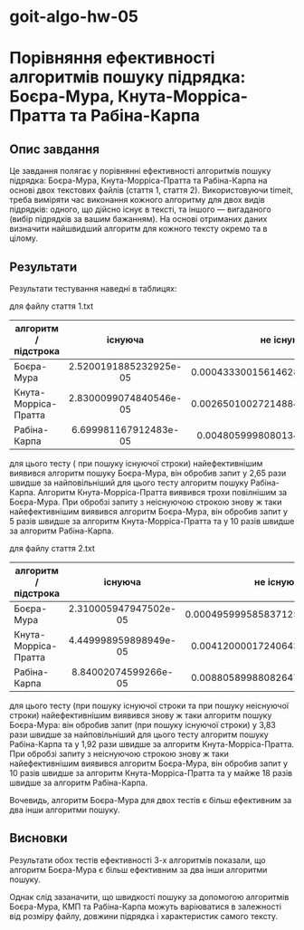 # goit-algo-hw-05

# Порівняння ефективності алгоритмів пошуку підрядка: Боєра-Мура, Кнута-Морріса-Пратта та Рабіна-Карпа

## Опис завдання

Це завдання полягає у порівнянні ефективності алгоритмів пошуку підрядка: Боєра-Мура, Кнута-Морріса-Пратта та Рабіна-Карпа на основі двох текстових файлів (стаття 1, стаття 2). Використовуючи timeit, треба виміряти час виконання кожного алгоритму для двох видів підрядків: одного, що дійсно існує в тексті, та іншого — вигаданого (вибір підрядків за вашим бажанням). На основі отриманих даних визначити найшвидший алгоритм для кожного тексту окремо та в цілому. 

## Результати

Результати тестування наведні в таблицях:

для файлу стаття 1.txt

| алгоритм / підстрока | існуюча | не існуюча | 
| --------------    |:-----:| -----:|
| Боєра-Мура        |2.5200191885232925e-05|0.0004333001561462879|
| Кнута-Морріса-Пратта    |2.8300099074840546e-05|0.0026501002721488476|
| Рабіна-Карпа           |6.699981167912483e-05|0.004805999808013439|

для цього тесту ( при пошуку існуючої строки) найефективнішим виявився алгоритм пошуку Боєра-Мура, він обробив запит у 2,65 рази швидше за найповільніший для цього тесту алгоритм пошуку Рабіна-Карпа. Алгоритм Кнута-Морріса-Пратта виявився трохи повілнішим за Боєра-Мура. При обробзі запиту з неіснуючою строкою знову ж таки найефективнішим виявився алгоритм Боєра-Мура, він обробив запит у 5 разів швидше за алгоритм Кнута-Морріса-Пратта та у 10 разів швидше за алгоритм Рабіна-Карпа. 


для файлу стаття 2.txt

| алгоритм / підстрока | існуюча | не існуюча | 
| --------------    |:-----:| -----:|
| Боєра-Мура        |2.310005947947502e-05|0.0004959995858371258|
| Кнута-Морріса-Пратта    |4.449998959898949e-05|0.004120000172406435|
| Рабіна-Карпа           |8.84002074599266e-05|0.008805899880826473|

для цього тесту (при пошуку існуючої строки та при пошуку неіснуючої строки) найефективнішим виявився знову ж таки алгоритм пошуку Боєра-Мура: він обробив запит (при пошуку існуючої строки) у 3,83 рази швидше за найповільніший для цього тесту алгоритм пошуку Рабіна-Карпа та у 1,92 рази швидше за алгоритм Кнута-Морріса-Пратта. При обробзі запиту з неіснуючою строкою знову ж таки найефективнішим виявився алгоритм Боєра-Мура, він обробив запит у 10 разів швидше за алгоритм Кнута-Морріса-Пратта та у майже 18 разів швидше за алгоритм Рабіна-Карпа. 

Вочевидь, алгоритм Боєра-Мура для двох тестів є більш ефективним за два інши алгоритми пошуку. 

## Висновки

Результати обох тестів ефективності 3-х алгоритмів показали, що алгоритм Боєра-Мура є більш ефективним за два інши алгоритми пошуку. 

Однак слід зазаначити, що швидкості пошуку за допомогою алгоритмів Боєра-Мура, КМП та Рабіна-Карпа можуть варіюватися в залежності від розміру файлу, довжини підрядка і характеристик самого тексту.

